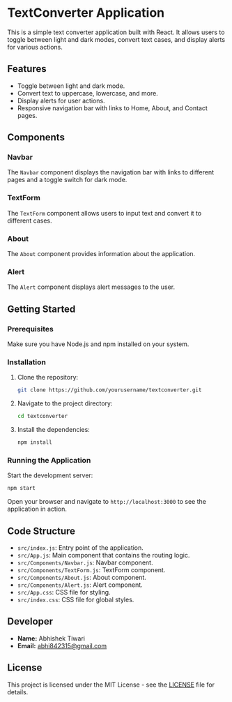 # TextConverter Application

This is a simple text converter application built with React. It allows users to toggle between light and dark modes, convert text cases, and display alerts for various actions.

## Features

- Toggle between light and dark mode.
- Convert text to uppercase, lowercase, and more.
- Display alerts for user actions.
- Responsive navigation bar with links to Home, About, and Contact pages.

## Components

### Navbar
The `Navbar` component displays the navigation bar with links to different pages and a toggle switch for dark mode.

### TextForm
The `TextForm` component allows users to input text and convert it to different cases.

### About
The `About` component provides information about the application.

### Alert
The `Alert` component displays alert messages to the user.

## Getting Started

### Prerequisites

Make sure you have Node.js and npm installed on your system.

### Installation

1. Clone the repository:

   ```sh
   git clone https://github.com/yourusername/textconverter.git
   ```

2. Navigate to the project directory:

   ```sh
   cd textconverter
   ```

3. Install the dependencies:

   ```sh
   npm install
   ```

### Running the Application

Start the development server:

```sh
npm start
```

Open your browser and navigate to `http://localhost:3000` to see the application in action.

## Code Structure

- `src/index.js`: Entry point of the application.
- `src/App.js`: Main component that contains the routing logic.
- `src/Components/Navbar.js`: Navbar component.
- `src/Components/TextForm.js`: TextForm component.
- `src/Components/About.js`: About component.
- `src/Components/Alert.js`: Alert component.
- `src/App.css`: CSS file for styling.
- `src/index.css`: CSS file for global styles.

## Developer

- **Name:** Abhishek Tiwari
- **Email:** abhi842315@gmail.com

## License

This project is licensed under the MIT License - see the [LICENSE](LICENSE) file for details.
